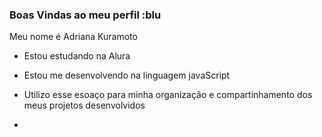 ### Boas Vindas ao meu perfil :blu

Meu nome é Adriana Kuramoto

- Estou estudando na Alura
- Estou me desenvolvendo na linguagem javaScript
- Utilizo esse esoaço para minha organização e compartinhamento dos meus projetos desenvolvidos

- 
